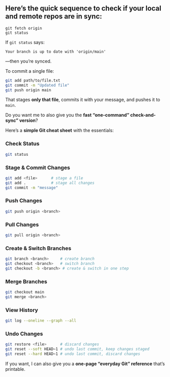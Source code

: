 ## Here’s the quick sequence to check if your **local** and **remote** repos are in sync:
```
git fetch origin
git status
```
If `git status` says:

```
Your branch is up to date with 'origin/main'
```

—then you’re synced.

To commit a single file:

```bash
git add path/to/file.txt
git commit -m "Updated file"
git push origin main
```

That stages **only that file**, commits it with your message, and pushes it to `main`.


Do you want me to also give you the **fast “one-command” check-and-sync” version**?


Here’s a **simple Git cheat sheet** with the essentials:

### **Check Status**

```bash
git status
```

### **Stage & Commit Changes**

```bash
git add <file>      # stage a file
git add .           # stage all changes
git commit -m "message"
```

### **Push Changes**

```bash
git push origin <branch>
```

### **Pull Changes**

```bash
git pull origin <branch>
```

### **Create & Switch Branches**

```bash
git branch <branch>     # create branch
git checkout <branch>   # switch branch
git checkout -b <branch> # create & switch in one step
```

### **Merge Branches**

```bash
git checkout main
git merge <branch>
```

### **View History**

```bash
git log --oneline --graph --all
```

### **Undo Changes**

```bash
git restore <file>      # discard changes
git reset --soft HEAD~1 # undo last commit, keep changes staged
git reset --hard HEAD~1 # undo last commit, discard changes
```

If you want, I can also give you a **one-page “everyday Git” reference** that’s printable.
